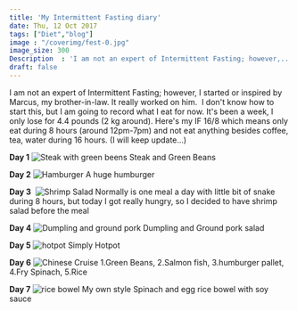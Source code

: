 ```yaml
---
title: 'My Intermittent Fasting diary'
date: Thu, 12 Oct 2017
tags: ["Diet","blog"]
image : "/coverimg/fest-0.jpg"
image_size: 300
Description  : 'I am not an expert of Intermittent Fasting; however,.......'
draft: false
---
```

I am not an expert of Intermittent Fasting; however, I started or inspired by Marcus, my brother-in-law. It really worked on him.  I don't know how to start this, but I am going to record what I eat for now. It's been a week, I only lose for 4.4 pounds (2 kg around). Here's my IF 16/8 which means only eat during 8 hours (around 12pm-7pm) and not eat anything besides coffee, tea, water during 16 hours. (I will keep update...) 

**Day 1** 
![Steak with green beens](/img/fest-d1.jpg) Steak and Green Beans

**Day 2**
![Hamburger](/img/fest-d2.jpg) A huge humburger

**Day 3**  
![Shrimp Salad](/img/fest-d3.jpg) Normally is one meal a day with little bit of snake during 8 hours, but today I got really hungry, so I decided to have shrimp salad before the meal

**Day 4**
![Dumpling and ground pork](/img/fest-d4.jpg) Dumpling and Ground pork salad

**Day 5**
![hotpot](/img/fest-d5.jpg) Simply Hotpot

**Day 6**
![Chinese Cruise](/img/fest-d6.jpg) 1.Green Beans, 2.Salmon fish, 3.humburger pallet, 4.Fry Spinach, 5.Rice

**Day 7**
![rice bowel](/img/fest-d7.jpg) My own style Spinach and egg rice bowel with soy sauce
